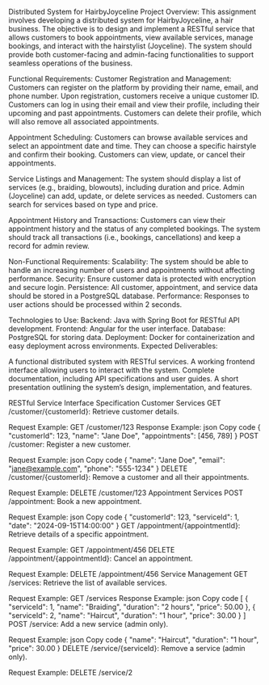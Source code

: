 Distributed System for HairbyJoyceline
Project Overview: This assignment involves developing a distributed system for HairbyJoyceline, a hair business. The objective is to design and implement a RESTful service that allows customers to book appointments, view available services, manage bookings, and interact with the hairstylist (Joyceline). The system should provide both customer-facing and admin-facing functionalities to support seamless operations of the business.

Functional Requirements:
Customer Registration and Management:
Customers can register on the platform by providing their name, email, and phone number.
Upon registration, customers receive a unique customer ID.
Customers can log in using their email and view their profile, including their upcoming and past appointments.
Customers can delete their profile, which will also remove all associated appointments.

Appointment Scheduling:
Customers can browse available services and select an appointment date and time.
They can choose a specific hairstyle and confirm their booking.
Customers can view, update, or cancel their appointments.

Service Listings and Management:
The system should display a list of services (e.g., braiding, blowouts), including duration and price.
Admin (Joyceline) can add, update, or delete services as needed.
Customers can search for services based on type and price.

Appointment History and Transactions:
Customers can view their appointment history and the status of any completed bookings.
The system should track all transactions (i.e., bookings, cancellations) and keep a record for admin review.

Non-Functional Requirements:
Scalability: The system should be able to handle an increasing number of users and appointments without affecting performance.
Security: Ensure customer data is protected with encryption and secure login.
Persistence: All customer, appointment, and service data should be stored in a PostgreSQL database.
Performance: Responses to user actions should be processed within 2 seconds.

Technologies to Use:
Backend: Java with Spring Boot for RESTful API development.
Frontend: Angular for the user interface.
Database: PostgreSQL for storing data.
Deployment: Docker for containerization and easy deployment across environments.
Expected Deliverables:

A functional distributed system with RESTful services.
A working frontend interface allowing users to interact with the system.
Complete documentation, including API specifications and user guides.
A short presentation outlining the system’s design, implementation, and features.


RESTful Service Interface Specification
Customer Services
GET /customer/{customerId}: Retrieve customer details.

Request Example: GET /customer/123
Response Example:
json
Copy code
{
  "customerId": 123,
  "name": "Jane Doe",
  "appointments": [456, 789]
}
POST /customer: Register a new customer.

Request Example:
json
Copy code
{
  "name": "Jane Doe",
  "email": "jane@example.com",
  "phone": "555-1234"
}
DELETE /customer/{customerId}: Remove a customer and all their appointments.

Request Example: DELETE /customer/123
Appointment Services
POST /appointment: Book a new appointment.

Request Example:
json
Copy code
{
  "customerId": 123,
  "serviceId": 1,
  "date": "2024-09-15T14:00:00"
}
GET /appointment/{appointmentId}: Retrieve details of a specific appointment.

Request Example: GET /appointment/456
DELETE /appointment/{appointmentId}: Cancel an appointment.

Request Example: DELETE /appointment/456
Service Management
GET /services: Retrieve the list of available services.

Request Example: GET /services
Response Example:
json
Copy code
[
  {
    "serviceId": 1,
    "name": "Braiding",
    "duration": "2 hours",
    "price": 50.00
  },
  {
    "serviceId": 2,
    "name": "Haircut",
    "duration": "1 hour",
    "price": 30.00
  }
]
POST /service: Add a new service (admin only).

Request Example:
json
Copy code
{
  "name": "Haircut",
  "duration": "1 hour",
  "price": 30.00
}
DELETE /service/{serviceId}: Remove a service (admin only).

Request Example: DELETE /service/2
